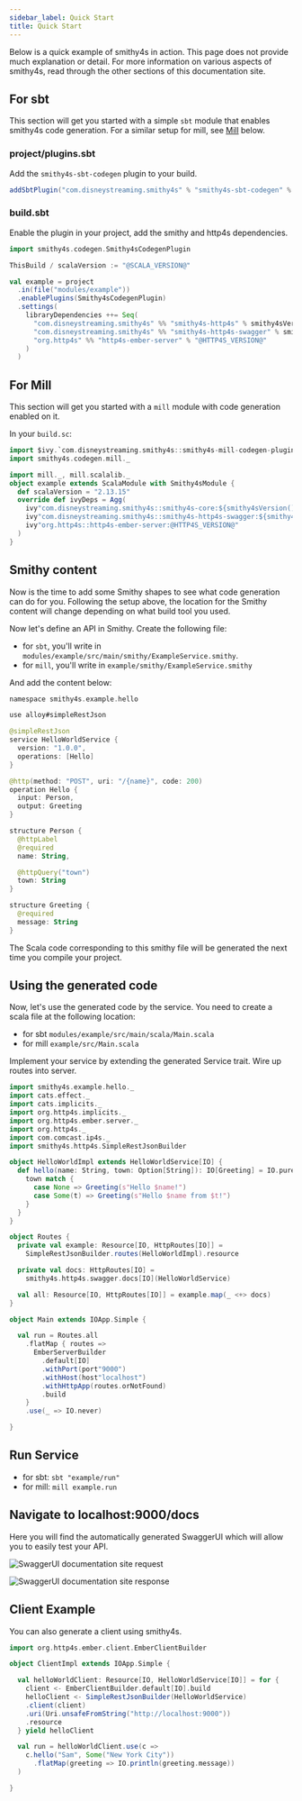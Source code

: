```yaml
---
sidebar_label: Quick Start
title: Quick Start
---
```


Below is a quick example of smithy4s in action. This page does not provide much explanation or detail. For more information on various aspects of smithy4s, read through the other sections of this documentation site.

## For sbt

This section will get you started with a simple `sbt` module that enables smithy4s code generation. For a similar setup for mill, see [Mill](#for-mill) below.

### project/plugins.sbt

Add the `smithy4s-sbt-codegen` plugin to your build.

```scala
addSbtPlugin("com.disneystreaming.smithy4s" % "smithy4s-sbt-codegen" % "@VERSION@")
```

### build.sbt

Enable the plugin in your project, add the smithy and http4s dependencies.

```scala
import smithy4s.codegen.Smithy4sCodegenPlugin

ThisBuild / scalaVersion := "@SCALA_VERSION@"

val example = project
  .in(file("modules/example"))
  .enablePlugins(Smithy4sCodegenPlugin)
  .settings(
    libraryDependencies ++= Seq(
      "com.disneystreaming.smithy4s" %% "smithy4s-http4s" % smithy4sVersion.value,
      "com.disneystreaming.smithy4s" %% "smithy4s-http4s-swagger" % smithy4sVersion.value,
      "org.http4s" %% "http4s-ember-server" % "@HTTP4S_VERSION@"
    )
  )
```

## For Mill

This section will get you started with a `mill` module with code generation enabled on it.

In your `build.sc`:

```scala
import $ivy.`com.disneystreaming.smithy4s::smithy4s-mill-codegen-plugin::@VERSION@`
import smithy4s.codegen.mill._

import mill._, mill.scalalib._
object example extends ScalaModule with Smithy4sModule {
  def scalaVersion = "2.13.15"
  override def ivyDeps = Agg(
    ivy"com.disneystreaming.smithy4s::smithy4s-core:${smithy4sVersion()}",
    ivy"com.disneystreaming.smithy4s::smithy4s-http4s-swagger:${smithy4sVersion()}",
    ivy"org.http4s::http4s-ember-server:@HTTP4S_VERSION@"
  )
}
```

## Smithy content

Now is the time to add some Smithy shapes to see what code generation can do for you. Following the setup above, the location for the Smithy content will change depending on what build tool you used.

Now let's define an API in Smithy. Create the following file:

- for `sbt`, you'll write in `modules/example/src/main/smithy/ExampleService.smithy`.
- for `mill`, you'll write in `example/smithy/ExampleService.smithy`

And add the content below:

```kotlin
namespace smithy4s.example.hello

use alloy#simpleRestJson

@simpleRestJson
service HelloWorldService {
  version: "1.0.0",
  operations: [Hello]
}

@http(method: "POST", uri: "/{name}", code: 200)
operation Hello {
  input: Person,
  output: Greeting
}

structure Person {
  @httpLabel
  @required
  name: String,

  @httpQuery("town")
  town: String
}

structure Greeting {
  @required
  message: String
}
```

The Scala code corresponding to this smithy file will be generated the next time you compile your project.

## Using the generated code

Now, let's use the generated code by the service. You need to create a scala file at the following location:

- for sbt `modules/example/src/main/scala/Main.scala`
- for mill `example/src/Main.scala`

Implement your service by extending the generated Service trait. Wire up routes into server.

```scala mdoc:silent
import smithy4s.example.hello._
import cats.effect._
import cats.implicits._
import org.http4s.implicits._
import org.http4s.ember.server._
import org.http4s._
import com.comcast.ip4s._
import smithy4s.http4s.SimpleRestJsonBuilder

object HelloWorldImpl extends HelloWorldService[IO] {
  def hello(name: String, town: Option[String]): IO[Greeting] = IO.pure {
    town match {
      case None => Greeting(s"Hello $name!")
      case Some(t) => Greeting(s"Hello $name from $t!")
    }
  }
}

object Routes {
  private val example: Resource[IO, HttpRoutes[IO]] =
    SimpleRestJsonBuilder.routes(HelloWorldImpl).resource

  private val docs: HttpRoutes[IO] =
    smithy4s.http4s.swagger.docs[IO](HelloWorldService)

  val all: Resource[IO, HttpRoutes[IO]] = example.map(_ <+> docs)
}

object Main extends IOApp.Simple {

  val run = Routes.all
    .flatMap { routes =>
      EmberServerBuilder
        .default[IO]
        .withPort(port"9000")
        .withHost(host"localhost")
        .withHttpApp(routes.orNotFound)
        .build
    }
    .use(_ => IO.never)

}
```

## Run Service

- for sbt: `sbt "example/run"`
- for mill: `mill example.run`

## Navigate to localhost:9000/docs

Here you will find the automatically generated SwaggerUI which will allow you to easily test your API.

![SwaggerUI documentation site request](https://i.imgur.com/WQgetF6.png)

![SwaggerUI documentation site response](https://i.imgur.com/JRUQyny.png)

## Client Example

You can also generate a client using smithy4s.

```scala mdoc:compile-only
import org.http4s.ember.client.EmberClientBuilder

object ClientImpl extends IOApp.Simple {

  val helloWorldClient: Resource[IO, HelloWorldService[IO]] = for {
    client <- EmberClientBuilder.default[IO].build
    helloClient <- SimpleRestJsonBuilder(HelloWorldService)
    .client(client)
    .uri(Uri.unsafeFromString("http://localhost:9000"))
    .resource
  } yield helloClient

  val run = helloWorldClient.use(c =>
    c.hello("Sam", Some("New York City"))
      .flatMap(greeting => IO.println(greeting.message))
  )

}
```

